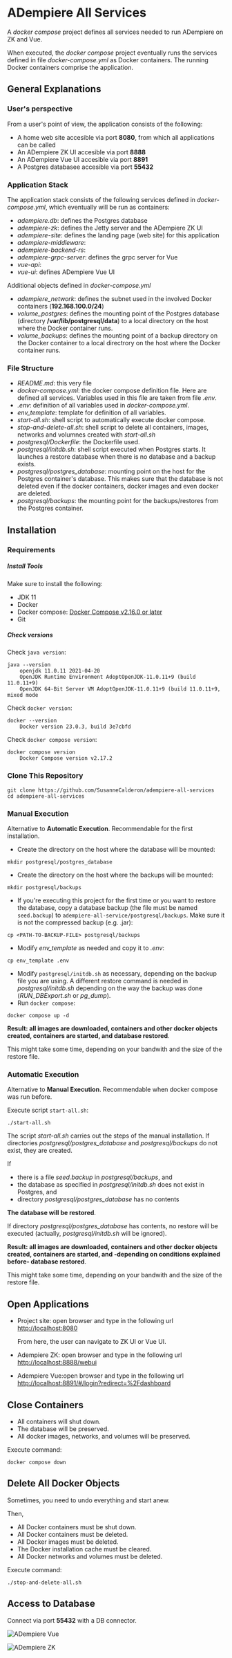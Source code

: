 # ADempiere All Services
 A *docker compose* project defines all services needed to run ADempiere on ZK and Vue. 
 
 When executed, the *docker compose* project eventually runs the services defined in file *docker-compose.yml* as Docker containers.
 The running Docker containers comprise the application.

## General Explanations
### User's perspective
From a user's point of view, the application consists of the following:
- A home web site accesible via port **8080**, from which all applications can be called
- An ADempiere ZK UI accesible via port **8888**
- An ADempiere Vue UI accesible via port **8891**
- A Postgres databasee accesible via port **55432**

### Application Stack
The application stack consists of the following services defined in *docker-compose.yml*, which eventually will be run as containers:
- *adempiere.db*: defines the Postgres database 
- *adempiere-zk*: defines the Jetty server and the ADempiere ZK UI
- *adempiere-site*: defines the landing page (web site) for this application
- *adempiere-middleware*:
- *adempiere-backend-rs*:
- *adempiere-grpc-server*: defines the grpc server for Vue
- *vue-api*:
- *vue-ui*: defines ADempiere Vue UI

Additional objects defined in *docker-compose.yml*
- *adempiere_network*: defines the subnet used in the involved Docker containers (**192.168.100.0/24**)
- *volume_postgres*: defines the mounting point of the Postgres database (directory **/var/lib/postgresql/data**) to a local directory on the host where the Docker container runs.
- *volume_backups*: defines the mounting point of a backup directory on the Docker container to a local directrory on the host where the Docker container runs.

### File Structure
- *README.md*: this very file
- *docker-compose.yml*: the docker compose definition file. Here are defined all services.
  Variables used in this file are taken from file *.env*.
- *.env*: definition of all variables used in *docker-compose.yml*.
- *env_template*: template for definition of all variables.
- *start-all.sh*: shell script to automatically execute docker compose.
- *stop-and-delete-all.sh*: shell script to delete all containers, images, networks and volumnes created with *start-all.sh*
- *postgresql/Dockerfile*: the Dockerfile used.
- *postgresql/initdb.sh*: shell script executed when Postgres starts. It launches a restore database when there is no database and a backup exists.
- *postgresql/postgres_database*: mounting point on the host for the Postgres container's database. This makes sure that the database is not deleted even if the docker containers, docker images and even docker are deleted.
- *postgresql/backups*: the mounting point for the backups/restores from the Postgres container.

## Installation
### Requirements
##### Install Tools
Make sure to install the following:
- JDK  11
- Docker
- Docker compose: [Docker Compose v2.16.0 or later](https://docs.docker.com/compose/install/linux/)
- Git

##### Check versions
Check `java version`:
```Shell
java --version
    openjdk 11.0.11 2021-04-20
    OpenJDK Runtime Environment AdoptOpenJDK-11.0.11+9 (build 11.0.11+9)
    OpenJDK 64-Bit Server VM AdoptOpenJDK-11.0.11+9 (build 11.0.11+9, mixed mode
```
Check `docker version`:
```Shell
docker --version
    Docker version 23.0.3, build 3e7cbfd
```
Check `docker compose version`:
```Shell
docker compose version
    Docker Compose version v2.17.2
```
### Clone This Repository
```Shell
git clone https://github.com/SusanneCalderon/adempiere-all-services
cd adempiere-all-services
```

### Manual Execution
Alternative to **Automatic Execution**.
Recommendable for the first installation.
- Create the directory on the host where the database will be mounted:
```Shell
mkdir postgresql/postgres_database
```
- Create the directory on the host where the backups will be mounted:
```Shell
mkdir postgresql/backups
```
- If you're executing this project for the first time or you want to restore the database, copy a database backup (the file must be named `seed.backup`) to `adempiere-all-service/postgresql/backups`. 
Make sure it is not the compressed backup (e.g. .jar):
```Shell
cp <PATH-TO-BACKUP-FILE> postgresql/backups
```
- Modify *env_template* as needed and copy it to *.env*:
```Shell
cp env_template .env
```
- Modify `postgresql/initdb.sh` as necessary, depending on the backup file you are using. 
  A different restore command is needed in *postgresql/initdb.sh* depending on the way the backup was done (*RUN_DBExport.sh* or *pg_dump*).
- Run `docker compose`:
```Shell
docker compose up -d
```

**Result: all images are downloaded, containers and other docker objects created, containers are started, and database restored**.

This might take some time, depending on your bandwith and the size of the restore file.
### Automatic Execution
Alternative to **Manual Execution**.
Recommendable when docker compose was run before.

Execute script `start-all.sh`:
```Shell
./start-all.sh
```
The script *start-all.sh* carries out the steps of the manual installation.
If directories *postgresql/postgres_database* and *postgresql/backups* do not exist, they are created.

If 
- there is a file *seed.backup* in *postgresql/backups*, and 
- the database as specified in *postgresql/initdb.sh* does not exist in Postgres, and
- directory *postgresql/postgres_database* has no contents

**The database  will be restored**.

If directory *postgresql/postgres_database* has contents, no restore will be executed (actually, *postgresql/initdb.sh* will be ignored).


**Result: all images are downloaded, containers and other docker objects created, containers are started, and -depending on conditions explained before- database restored**.

This might take some time, depending on your bandwith and the size of the restore file.
## Open Applications
- Project site: open browser and type in the following url [http://localhost:8080](http://localhost:8080)

  From here, the user can navigate to ZK UI or Vue UI.
- Adempiere ZK: open browser and type in the following url [http://localhost:8888/webui](http://localhost:8888/webui)
- Adempiere Vue:open browser and type in the following url [http://localhost:8891/#/login?redirect=%2Fdashboard](http://localhost:8891/#/login?redirect=%2Fdashboard)
## Close Containers
- All containers will shut down.
- The database will be preserved.
- All docker images, networks, and volumes will be preserved.

Execute command:
```Shell
docker compose down
```
## Delete All Docker Objects
Sometimes, you need to undo everything and start anew.

Then, 
- All Docker containers must be shut down.
- All Docker containers must be deleted.
- All Docker images must be deleted.
- The Docker installation cache must be cleared.
- All Docker networks and volumes must be deleted.

Execute command:
```Shell
./stop-and-delete-all.sh
```
## Access to Database
Connect via port **55432** with a DB connector.

![ADempiere Vue](docs/ADempiere_All_Services_Vue.gif)

![ADempiere ZK](docs/ADempiere_All_Services_ZK.gif)
